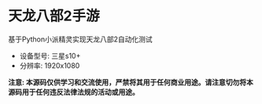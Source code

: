 # 天龙八部2手游
基于Python小派精灵实现天龙八部2自动化测试

- 设备型号: 三星s10+
- 分辨率: 1920x1080



**注意: 本源码仅供学习和交流使用，严禁将其用于任何商业用途。请注意切勿将本源码用于任何违反法律法规的活动或用途。**
